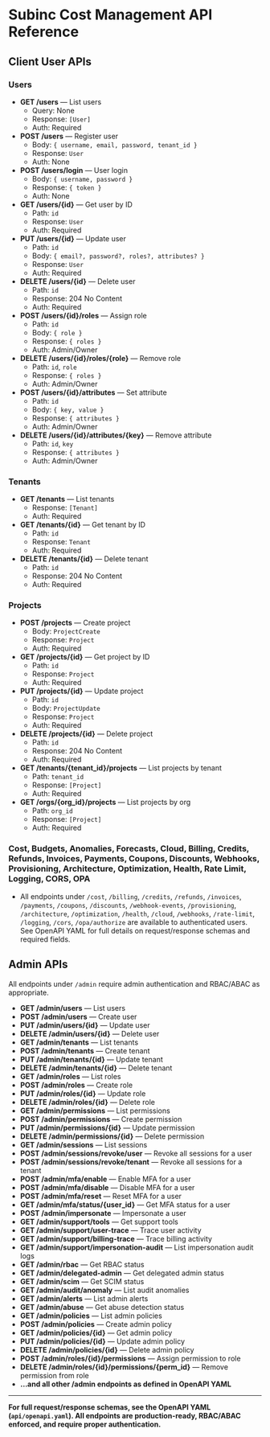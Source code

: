 # Subinc Cost Management API Reference

## Client User APIs

### Users
- **GET /users** — List users
  - Query: None
  - Response: `[User]`
  - Auth: Required
- **POST /users** — Register user
  - Body: `{ username, email, password, tenant_id }`
  - Response: `User`
  - Auth: None
- **POST /users/login** — User login
  - Body: `{ username, password }`
  - Response: `{ token }`
  - Auth: None
- **GET /users/{id}** — Get user by ID
  - Path: `id`
  - Response: `User`
  - Auth: Required
- **PUT /users/{id}** — Update user
  - Path: `id`
  - Body: `{ email?, password?, roles?, attributes? }`
  - Response: `User`
  - Auth: Required
- **DELETE /users/{id}** — Delete user
  - Path: `id`
  - Response: 204 No Content
  - Auth: Required
- **POST /users/{id}/roles** — Assign role
  - Path: `id`
  - Body: `{ role }`
  - Response: `{ roles }`
  - Auth: Admin/Owner
- **DELETE /users/{id}/roles/{role}** — Remove role
  - Path: `id`, `role`
  - Response: `{ roles }`
  - Auth: Admin/Owner
- **POST /users/{id}/attributes** — Set attribute
  - Path: `id`
  - Body: `{ key, value }`
  - Response: `{ attributes }`
  - Auth: Admin/Owner
- **DELETE /users/{id}/attributes/{key}** — Remove attribute
  - Path: `id`, `key`
  - Response: `{ attributes }`
  - Auth: Admin/Owner

### Tenants
- **GET /tenants** — List tenants
  - Response: `[Tenant]`
  - Auth: Required
- **GET /tenants/{id}** — Get tenant by ID
  - Path: `id`
  - Response: `Tenant`
  - Auth: Required
- **DELETE /tenants/{id}** — Delete tenant
  - Path: `id`
  - Response: 204 No Content
  - Auth: Required

### Projects
- **POST /projects** — Create project
  - Body: `ProjectCreate`
  - Response: `Project`
  - Auth: Required
- **GET /projects/{id}** — Get project by ID
  - Path: `id`
  - Response: `Project`
  - Auth: Required
- **PUT /projects/{id}** — Update project
  - Path: `id`
  - Body: `ProjectUpdate`
  - Response: `Project`
  - Auth: Required
- **DELETE /projects/{id}** — Delete project
  - Path: `id`
  - Response: 204 No Content
  - Auth: Required
- **GET /tenants/{tenant_id}/projects** — List projects by tenant
  - Path: `tenant_id`
  - Response: `[Project]`
  - Auth: Required
- **GET /orgs/{org_id}/projects** — List projects by org
  - Path: `org_id`
  - Response: `[Project]`
  - Auth: Required

### Cost, Budgets, Anomalies, Forecasts, Cloud, Billing, Credits, Refunds, Invoices, Payments, Coupons, Discounts, Webhooks, Provisioning, Architecture, Optimization, Health, Rate Limit, Logging, CORS, OPA
- All endpoints under `/cost`, `/billing`, `/credits`, `/refunds`, `/invoices`, `/payments`, `/coupons`, `/discounts`, `/webhook-events`, `/provisioning`, `/architecture`, `/optimization`, `/health`, `/cloud`, `/webhooks`, `/rate-limit`, `/logging`, `/cors`, `/opa/authorize` are available to authenticated users. See OpenAPI YAML for full details on request/response schemas and required fields.

## Admin APIs

All endpoints under `/admin` require admin authentication and RBAC/ABAC as appropriate.

- **GET /admin/users** — List users
- **POST /admin/users** — Create user
- **PUT /admin/users/{id}** — Update user
- **DELETE /admin/users/{id}** — Delete user
- **GET /admin/tenants** — List tenants
- **POST /admin/tenants** — Create tenant
- **PUT /admin/tenants/{id}** — Update tenant
- **DELETE /admin/tenants/{id}** — Delete tenant
- **GET /admin/roles** — List roles
- **POST /admin/roles** — Create role
- **PUT /admin/roles/{id}** — Update role
- **DELETE /admin/roles/{id}** — Delete role
- **GET /admin/permissions** — List permissions
- **POST /admin/permissions** — Create permission
- **PUT /admin/permissions/{id}** — Update permission
- **DELETE /admin/permissions/{id}** — Delete permission
- **GET /admin/sessions** — List sessions
- **POST /admin/sessions/revoke/user** — Revoke all sessions for a user
- **POST /admin/sessions/revoke/tenant** — Revoke all sessions for a tenant
- **POST /admin/mfa/enable** — Enable MFA for a user
- **POST /admin/mfa/disable** — Disable MFA for a user
- **POST /admin/mfa/reset** — Reset MFA for a user
- **GET /admin/mfa/status/{user_id}** — Get MFA status for a user
- **POST /admin/impersonate** — Impersonate a user
- **GET /admin/support/tools** — Get support tools
- **GET /admin/support/user-trace** — Trace user activity
- **GET /admin/support/billing-trace** — Trace billing activity
- **GET /admin/support/impersonation-audit** — List impersonation audit logs
- **GET /admin/rbac** — Get RBAC status
- **GET /admin/delegated-admin** — Get delegated admin status
- **GET /admin/scim** — Get SCIM status
- **GET /admin/audit/anomaly** — List audit anomalies
- **GET /admin/alerts** — List admin alerts
- **GET /admin/abuse** — Get abuse detection status
- **GET /admin/policies** — List admin policies
- **POST /admin/policies** — Create admin policy
- **GET /admin/policies/{id}** — Get admin policy
- **PUT /admin/policies/{id}** — Update admin policy
- **DELETE /admin/policies/{id}** — Delete admin policy
- **POST /admin/roles/{id}/permissions** — Assign permission to role
- **DELETE /admin/roles/{id}/permissions/{perm_id}** — Remove permission from role
- **...and all other /admin endpoints as defined in OpenAPI YAML**

---

**For full request/response schemas, see the OpenAPI YAML (`api/openapi.yaml`). All endpoints are production-ready, RBAC/ABAC enforced, and require proper authentication.** 